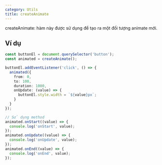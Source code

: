 ```yaml
---
category: Utils
title: createAnimate
---
```


createAnimate: hàm này được sử dụng để tạo ra một đối tượng animate mới.

## Ví dụ

```ts
const buttonEl = document.querySelector('button');
const animated = createAnimate();

buttonEl.addEventListener('click', () => {
  animated({
    from: 0,
    to: 100,
    duration: 1000,
    onUpdate: (value) => {
      buttonEl.style.width = `${value}px`;
    }
  }
});

// Sử dụng method
animated.onStart((value) => {
  console.log('onStart', value);
});
animated.onUpdate((value) => {
  console.log('onUpdate', value);
});
animated.onEnd((value) => {
  console.log('onEnd', value);
});
```
